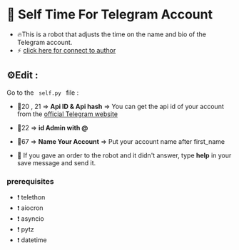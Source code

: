 # 🤖 Self Time For Telegram Account
- 🔥This is a robot that adjusts the time on the name and bio of the Telegram account.
- ⚡️ [click here for connect to author](https://t.me/ixAmirCom)
## ⚙️Edit :

Go to the <code> self.py </code> file :

- 📌20 , 21 => **Api ID & Api hash** => You can get the api id of your account from the [official Telegram website](https://my.telegram.org)

- 📌22 =>  **id Admin with @**

- 📌67 =>  **Name Your Account** => Put your account name after first_name

- 📌 If you gave an order to the robot and it didn't answer, type **help** in your save message and send it.

 ### prerequisites
 - ❗ telethon
 - ❗ aiocron
 - ❗ asyncio
 - ❗ pytz
 - ❗ datetime 
